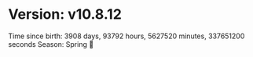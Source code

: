 # Version: v10.8.12
Time since birth: 3908 days, 93792 hours, 5627520 minutes, 337651200 seconds
Season: Spring 🌸
